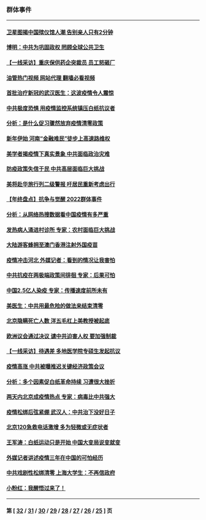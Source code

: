### 群体事件
---
#### [卫星图揭中国殡仪馆人潮 告别亲人只有2分钟](../../pages/ncid279/n13904053.md?01130445) 
#### [博明：中共为巩固政权 罔顾全球公共卫生](../../pages/ncid279/n13901752.md?01130445) 
#### [【一线采访】重庆保供药企突裁员 员工怒砸厂](../../pages/ncid279/n13901673.md?01130445) 
#### [油管热门视频 网站代理 翻墙必看视频](http://138.2.39.72:81/youtube.html?epic-marker?01130445)
#### [首批治疗新冠的武汉医生：这波疫情令人震惊](../../pages/ncid279/n13900313.md?01130445) 
#### [中共极度恐惧 用疫情监控系统镇压白纸抗议者](../../pages/ncid279/n13900225.md?01130445) 
#### [分析：是什么促习骤然放弃疫情清零政策](../../pages/ncid279/n13899652.md?01130445) 
#### [新年伊始 河南“金融难民”徒步上高速路维权](../../pages/ncid279/n13897842.md?01130445) 
#### [美学者揭疫情下真实景象 中共面临政治灾难](../../pages/ncid279/n13896569.md?01130445) 
#### [防疫政策失信于民 中共高层面临巨大挑战](../../pages/ncid279/n13894627.md?01130445) 
#### [美将赴华旅行列二级警报 吁居民重新考虑出行](../../pages/ncid279/n13894518.md?01130445) 
#### [【年终盘点】抗争与觉醒 2022群体事件](../../pages/ncid279/n13888314.md?01130445) 
#### [分析：从网络热搜数据看中国疫情有多严重](../../pages/ncid279/n13893186.md?01130445) 
#### [发热病人涌进村诊所 专家：农村面临巨大挑战](../../pages/ncid279/n13892271.md?01130445) 
#### [大陆游客蜂拥至澳门香港注射外国疫苗](../../pages/ncid279/n13892276.md?01130445) 
#### [疫情冲击河北 外媒记者：看到的情况让我害怕](../../pages/ncid279/n13891260.md?01130445) 
#### [中共抗疫在两极端政策间徘徊 专家：后果可怕](../../pages/ncid279/n13891235.md?01130445) 
#### [中国2.5亿人染疫 专家：传播速度前所未有](../../pages/ncid279/n13890708.md?01130445) 
#### [美医生：中共用最危险的做法来结束清零](../../pages/ncid279/n13889983.md?01130445) 
#### [北京隐瞒死亡人数 洋五毛杠上美教授被起底](../../pages/ncid279/n13886904.md?01130445) 
#### [欧洲议会通过决议 谴中共迫害人权 要加强制裁](../../pages/ncid279/n13885670.md?01130445) 
#### [【一线采访】待遇差 多地医学院专硕生发起抗议](../../pages/ncid279/n13883914.md?01130445) 
#### [疫情高涨 中共被曝推迟关键经济政策会议](../../pages/ncid279/n13884170.md?01130445) 
#### [分析：多个因素促白纸革命持续 习遭很大挫折](../../pages/ncid279/n13872455.md?01130445) 
#### [两天内北京成疫情热点 专家：病毒比中共强大](../../pages/ncid279/n13883440.md?01130445) 
#### [疫情松绑后弦紧绷 武汉人：中共治下没好日子](../../pages/ncid279/n13882348.md?01130445) 
#### [北京120急救电话激增 多为轻微或无症状者](../../pages/ncid279/n13882340.md?01130445) 
#### [王军涛：白纸运动只是开始 中国大变局说变就变](../../pages/ncid279/n13882183.md?01130445) 
#### [外媒记者讲述疫情三年在中国的可怕经历](../../pages/ncid279/n13881853.md?01130445) 
#### [中共戏剧性松绑清零 上海大学生：不再信政府](../../pages/ncid279/n13880836.md?01130445) 
#### [小粉红：我醒悟过来了！](../../pages/ncid279/n13881756.md?01130445) 

---
#### 第 [ [32](./32.md?01130445) / [31](./31.md?01130445) / [30](./30.md?01130445) / [29](./29.md?01130445) / [28](./28.md?01130445) / [27](./27.md?01130445) / [26](./26.md?01130445) / [25](./25.md?01130445) ] 页
